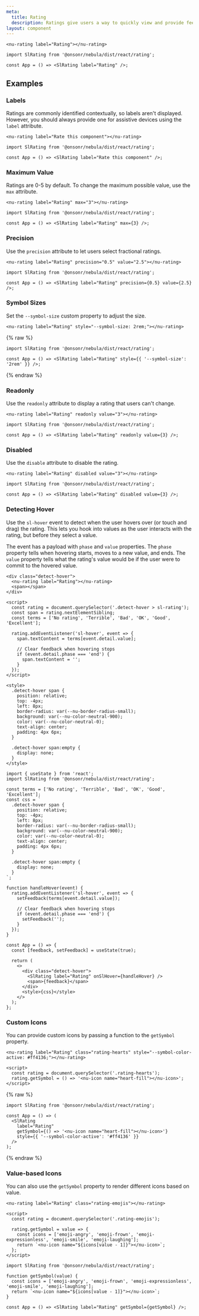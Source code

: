 ```yaml
---
meta:
  title: Rating
  description: Ratings give users a way to quickly view and provide feedback.
layout: component
---
```


```html:preview
<nu-rating label="Rating"></nu-rating>
```

```jsx:react
import SlRating from '@onsonr/nebula/dist/react/rating';

const App = () => <SlRating label="Rating" />;
```

## Examples

### Labels

Ratings are commonly identified contextually, so labels aren't displayed. However, you should always provide one for assistive devices using the `label` attribute.

```html:preview
<nu-rating label="Rate this component"></nu-rating>
```

```jsx:react
import SlRating from '@onsonr/nebula/dist/react/rating';

const App = () => <SlRating label="Rate this component" />;
```

### Maximum Value

Ratings are 0-5 by default. To change the maximum possible value, use the `max` attribute.

```html:preview
<nu-rating label="Rating" max="3"></nu-rating>
```

```jsx:react
import SlRating from '@onsonr/nebula/dist/react/rating';

const App = () => <SlRating label="Rating" max={3} />;
```

### Precision

Use the `precision` attribute to let users select fractional ratings.

```html:preview
<nu-rating label="Rating" precision="0.5" value="2.5"></nu-rating>
```

```jsx:react
import SlRating from '@onsonr/nebula/dist/react/rating';

const App = () => <SlRating label="Rating" precision={0.5} value={2.5} />;
```

### Symbol Sizes

Set the `--symbol-size` custom property to adjust the size.

```html:preview
<nu-rating label="Rating" style="--symbol-size: 2rem;"></nu-rating>
```

{% raw %}

```jsx:react
import SlRating from '@onsonr/nebula/dist/react/rating';

const App = () => <SlRating label="Rating" style={{ '--symbol-size': '2rem' }} />;
```

{% endraw %}

### Readonly

Use the `readonly` attribute to display a rating that users can't change.

```html:preview
<nu-rating label="Rating" readonly value="3"></nu-rating>
```

```jsx:react
import SlRating from '@onsonr/nebula/dist/react/rating';

const App = () => <SlRating label="Rating" readonly value={3} />;
```

### Disabled

Use the `disable` attribute to disable the rating.

```html:preview
<nu-rating label="Rating" disabled value="3"></nu-rating>
```

```jsx:react
import SlRating from '@onsonr/nebula/dist/react/rating';

const App = () => <SlRating label="Rating" disabled value={3} />;
```

### Detecting Hover

Use the `sl-hover` event to detect when the user hovers over (or touch and drag) the rating. This lets you hook into values as the user interacts with the rating, but before they select a value.

The event has a payload with `phase` and `value` properties. The `phase` property tells when hovering starts, moves to a new value, and ends. The `value` property tells what the rating's value would be if the user were to commit to the hovered value.

```html:preview
<div class="detect-hover">
  <nu-rating label="Rating"></nu-rating>
  <span></span>
</div>

<script>
  const rating = document.querySelector('.detect-hover > sl-rating');
  const span = rating.nextElementSibling;
  const terms = ['No rating', 'Terrible', 'Bad', 'OK', 'Good', 'Excellent'];

  rating.addEventListener('sl-hover', event => {
    span.textContent = terms[event.detail.value];

    // Clear feedback when hovering stops
    if (event.detail.phase === 'end') {
      span.textContent = '';
    }
  });
</script>

<style>
  .detect-hover span {
    position: relative;
    top: -4px;
    left: 8px;
    border-radius: var(--nu-border-radius-small);
    background: var(--nu-color-neutral-900);
    color: var(--nu-color-neutral-0);
    text-align: center;
    padding: 4px 6px;
  }

  .detect-hover span:empty {
    display: none;
  }
</style>
```

```jsx:react
import { useState } from 'react';
import SlRating from '@onsonr/nebula/dist/react/rating';

const terms = ['No rating', 'Terrible', 'Bad', 'OK', 'Good', 'Excellent'];
const css = `
  .detect-hover span {
    position: relative;
    top: -4px;
    left: 8px;
    border-radius: var(--nu-border-radius-small);
    background: var(--nu-color-neutral-900);
    color: var(--nu-color-neutral-0);
    text-align: center;
    padding: 4px 6px;
  }

  .detect-hover span:empty {
    display: none;
  }
`;

function handleHover(event) {
  rating.addEventListener('sl-hover', event => {
    setFeedback(terms[event.detail.value]);

    // Clear feedback when hovering stops
    if (event.detail.phase === 'end') {
      setFeedback('');
    }
  });
}

const App = () => {
  const [feedback, setFeedback] = useState(true);

  return (
    <>
      <div class="detect-hover">
        <SlRating label="Rating" onSlHover={handleHover} />
        <span>{feedback}</span>
      </div>
      <style>{css}</style>
    </>
  );
};
```

### Custom Icons

You can provide custom icons by passing a function to the `getSymbol` property.

```html:preview
<nu-rating label="Rating" class="rating-hearts" style="--symbol-color-active: #ff4136;"></nu-rating>

<script>
  const rating = document.querySelector('.rating-hearts');
  rating.getSymbol = () => '<nu-icon name="heart-fill"></nu-icon>';
</script>
```

{% raw %}

```jsx:react
import SlRating from '@onsonr/nebula/dist/react/rating';

const App = () => (
  <SlRating
    label="Rating"
    getSymbol={() => '<nu-icon name="heart-fill"></nu-icon>'}
    style={{ '--symbol-color-active': '#ff4136' }}
  />
);
```

{% endraw %}

### Value-based Icons

You can also use the `getSymbol` property to render different icons based on value.

```html:preview
<nu-rating label="Rating" class="rating-emojis"></nu-rating>

<script>
  const rating = document.querySelector('.rating-emojis');

  rating.getSymbol = value => {
    const icons = ['emoji-angry', 'emoji-frown', 'emoji-expressionless', 'emoji-smile', 'emoji-laughing'];
    return `<nu-icon name="${icons[value - 1]}"></nu-icon>`;
  };
</script>
```

```jsx:react
import SlRating from '@onsonr/nebula/dist/react/rating';

function getSymbol(value) {
  const icons = ['emoji-angry', 'emoji-frown', 'emoji-expressionless', 'emoji-smile', 'emoji-laughing'];
  return `<nu-icon name="${icons[value - 1]}"></nu-icon>`;
}

const App = () => <SlRating label="Rating" getSymbol={getSymbol} />;
```
